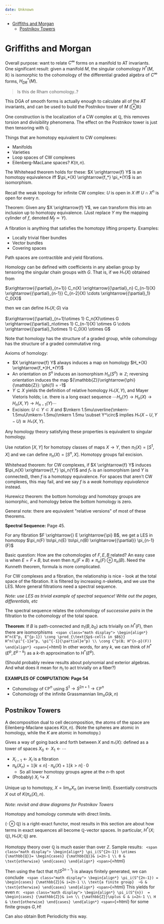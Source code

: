 ```yaml
---
date: Unknown
---
```


-   [Griffiths and Morgan](#griffiths-and-morgan)
    -   [Postnikov Towers](#postnikov-towers)














Griffiths and Morgan
====================

Overall purpose: want to relate $C^\infty$ forms on a manifold to AT invariants. One significant result: given a manifold $M$, the singular cohomology $H^*(M, {\mathbb{R}})$ is isomorphic to the cohomology of the differential graded algebra of $C^\infty$ forms, $H^*_{DR}(M)$.

> Is this de Rham cohomology..?

This DGA of smooth forms is actually enough to calculate all of the AT invariants, and can be used to build the Postnikov tower of $M$ ($\otimes{\mathbb{R}}$)

One construction is the localization of a CW complex at ${\mathbb{Q}}$, this removes torsion and divisibility phenomena. The effect on the Postnikov tower is just then tensoring with ${\mathbb{Q}}$.

Things that are homotopy equivalent to CW complexes:

-   Manifolds
-   Varieties
-   Loop spaces of CW complexes
-   Eilenberg-MacLane spaces? $K(\pi, n)$.

The Whitehead theorem holds for these: $X \xrightarrow{f} Y$ is an homotopy equivalence iff $\pi_*(X) \xrightarrow{f_*} \pi_*(Y)$ is an isomorphism.

Recall the weak topology for infinite CW complex: $U$ is open in $X$ iff $U \cap X^n$ is open for every $n$.

Theorem: Given any $X \xrightarrow{f} Y$, we can transform this into an inclusion up to homotopy equivalence. (Just replace $Y$ my the mapping cylinder of $f$, denoted $M_f \simeq Y$).

A fibration is anything that satisfies the homotopy lifting property. Examples:

-   Locally trivial fiber bundles
-   Vector bundles
-   Covering spaces

Path spaces are contractible and yield fibrations.

Homology can be defined with coefficients in any abelian group by tensoring the singular chain groups with $G$. That is, if we $H_*(X)$ obtained from

$\xrightarrow{{\partial}_{n+1}} C_n(X) \xrightarrow{{\partial}_n} C_{n-1}(X) \xrightarrow{{\partial}_{n-1}} C_{n-2}(X) \cdots \xrightarrow{{\partial}_1} C_0(X)$

then we can define $H_*(X; G)$ via

$\xrightarrow{{\partial}_{n+1}\otimes 1} C_n(X)\otimes G \xrightarrow{{\partial}_n\otimes 1} C_{n-1}(X) \otimes G \cdots \xrightarrow{{\partial}_1\otimes 1} C_0(X) \otimes G$

Note that homology has the structure of a graded group, while cohomology has the structure of a graded commutative ring.

Axioms of homology:

-   $X \xrightarrow{f} Y$ always induces a map on homology $H_*(X) \xrightarrow{f_*}H_*(Y)$
-   An orientation on $S^n$ induces an isomorphism $H_n(S^n) \cong {\mathbb{Z}}$; reversing orientation induces the map ${\mathbb{Z}}\xrightarrow{\phi}{\mathbb{Z}}: \phi(1) = -1$
-   $Y\subseteq X$ yields the definition of relative homology $H_*(X, Y)$, and Mayer Vietoris holds; i.e. there is a long exact sequence $\cdots H_n(Y) \to H_n(X) \to H_n(X, Y) \to H_{n-1}(Y) \cdots$
-   Excision: $U \subset Y \subset X$ and $\mkern 1.5mu\overline{\mkern-1.5muU\mkern-1.5mu}\mkern 1.5mu \subset Y^\circ$ implies $H_*(X-U, Y-U) \cong H_*(X,Y)$.

Any homology theory satisfying these properties is equivalent to singular homology.

Use notation $[X, Y]$ for homotopy classes of maps $X\to Y$, then $\pi_1(X) = [S^1, X]$ and we can define $\pi_n(X) = [S^n, X]$. Homotopy groups fail excision.

Whitehead theorem: for CW complexes, if $X \xrightarrow{f} Y$ induces $\pi_n(X) \xrightarrow{f_*} \pi_n(Y)$ and $f_*$ is an isomorphism (and $Y$ is connected), then $f$ is a homotopy equivalence. For spaces that aren't CW complexes, this may fail, and we say $f$ is a *weak homotopy equivalence* instead.

Hurewicz theorem: the bottom homology and homotopy groups are isomorphic, and homology below the bottom homology is zero.

General note: there are equivalent "relative versions" of most of these theorems.

**Spectral Sequence:** Page 45.

For any fibration $F \xrightarrow{} E \xrightarrow{\pi} B$, we get a LES in homotopy $\pi_n(F) \to\pi_n(E) \to\pi_n(B) \xrightarrow{{\partial}} \pi_{n-1}(F)$

Basic question: How are the cohomologies of $F,E,B$ related? An easy case is when $E=F\times B$, but even then $\pi_n(F\times B) \neq \pi_n(F) \oplus \pi_n(B)$. Need the Kunneth theorem, formula is more complicated.

For CW complexes and a fibration, the relationship is nice - look at the total space of the fibration. It is filtered by increasing $n$-skeleta, and we use the LES. More general filtrations need a spectral sequence.

*Note: use LES as trivial example of spectral sequence! Write out the pages, differentials, etc*

The spectral sequence relates the cohomology of *successive pairs* in the filtration to the cohomology of the total space.

**Theorem**: If $B$ is path-connected and $\pi_1(B, b_0)$ acts trivially on $H^*(F)$, then there are isomorphisms `
<span class="math display">
\begin{align*}
H^n(E^p, E^{p-1}) \cong \prod_{\text{$p$-cells in $B$}} H^n(\pi^{-1}e^p, \pi^{-1}{\partial}e^p) \\ \cong C^p(B; H^{n-p}(F))
\end{align*}
<span>`{=html} In other words, for any $k$, we can think of $H^*(E^p, E^{p-k})$ as a $k$-th approximation to $H^*(E^p)$.

(Should probably review results about polynomial and exterior algebras. And what does it mean for $\pi_1$ to act trivially on a fiber?)

**EXAMPLES OF COMPUTATION: Page 54**

-   Cohomology of ${\mathbb{CP}}^n$ using $S^1 \to S^{2n+1} \to{\mathbb{CP}}^n$
-   Cohomology of the infinite Grassmannian $\lim_n G(k, n)$

Postnikov Towers
----------------

A decomposition dual to cell decomposition, the atoms of the space are Eilenberg-Maclane spaces $K(\pi, n)$. (Note the spheres are atomic in homology, while the $K$ are atomic in homotopy.)

Gives a way of going back and forth between $X$ and $\pi_*(X)$: defined as a tower of spaces $X_0 \leftarrow X_1 \leftarrow \cdots$

-   $X_{i-1} \leftarrow X_i$ is a fibration
-   $\pi_k(X_n) = \mathbb{1}[k \leq n]\cdot\pi_k(X) + \mathbb{1}[k > n]\cdot 0$
    -   So all lower homotopy groups agree at the $n$-th spot
-   (Probably) $X_i \hookrightarrow X$

Unique up to homotopy, $X = \lim_n X_n$ (an inverse limit). Essentially constructs $X$ out of $K(\pi_n(X), n)$.

*Note: revisit and draw diagrams for Postnikov Towers*

Homotopy and homology commute with direct limits.

$(\cdot \otimes{\mathbb{Q}})$ is a right-exact functor, most results in this section are about how terms in exact sequences all become ${\mathbb{Q}}$-vector spaces. In particular, $H^*(X; {\mathbb{Q}}), H_*(X;{\mathbb{Q}})$ are.

Homotopy theory over ${\mathbb{Q}}$ is much easier than over ${\mathbb{Z}}$. Sample results: `
<span class="math display">
\begin{align*}
\pi_i(S^{2n-1}) \otimes {\mathbb{Q}}= \begin{cases}
{\mathbb{Q}}& i=2n-1 \\
0 & \text{otherwise}
\end{cases}
\end{align*}
<span>`{=html}

Then using the fact that $\pi_i(S^{2n-1})$ is always finitely generated, we can conclude `
<span class="math display">
\begin{align*}
\pi_i(S^{2n-1}) = \begin{cases}
{\mathbb{Z}}& i=2n-1 \\
\text{a finite group}  ~G & \text{otherwise}
\end{cases}
\end{align*}
<span>`{=html} This yields for even $n$: `
<span class="math display">
\begin{align*}
\pi_i(S^{n})  = \begin{cases}
{\mathbb{Z}}& i=n \\
{\mathbb{Z}}\oplus G & i=2n-1 \\
H & \text{otherwise}
\end{cases}
\end{align*}
<span>`{=html} for some finite groups $G,H$!

Can also obtain Bott Periodicity this way.
